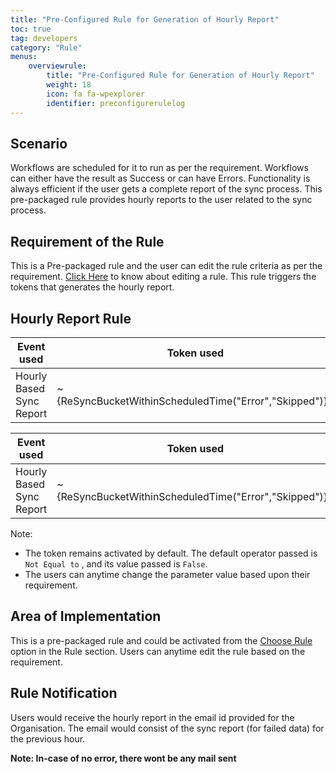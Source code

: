 ```yaml
---
title: "Pre-Configured Rule for Generation of Hourly Report"
toc: true
tag: developers
category: "Rule"
menus: 
    overviewrule:
        title: "Pre-Configured Rule for Generation of Hourly Report"
        weight: 18
        icon: fa fa-wpexplorer
        identifier: preconfigurerulelog
---
```


## Scenario

Workflows are scheduled for it to run as per the requirement. Workflows can either have the result as Success or can have Errors. 
Functionality is always efficient if the user gets a complete report of the sync process. This pre-packaged rule provides hourly 
reports to the user related to the sync process. 

## Requirement of the Rule

This is a Pre-packaged rule and the user can edit the rule criteria as per the requirement. 
[Click Here](/rule/create-rule/) to know about editing a rule. This rule triggers the tokens that generates the hourly report.

## Hourly Report Rule

|Event used|Token used |
|---|---|
|Hourly Based Sync Report|~{ReSyncBucketWithinScheduledTime("Error","Skipped")}~|

|Event used|Token used |
|---|---|
|Hourly Based Sync Report|~{ReSyncBucketWithinScheduledTime("Error","Skipped")}~|

Note: 
* The token remains activated by default. The default operator passed is `Not Equal to` , and its value passed is `False`.
* The users can anytime change the parameter value based upon their requirement.  


## Area of Implementation

This is a pre-packaged rule and could be activated from the [Choose Rule](/rule/choose-rule/) option in the Rule section. 
Users can anytime edit the rule based on the requirement.

## Rule Notification

Users would receive the hourly report in the email id provided for the Organisation. The email would consist 
of the sync report (for failed data) for the previous hour. 

**Note: In-case of no error, there wont be any mail sent**


